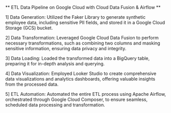 ** ETL Data Pipeline on Google Cloud with Cloud Data Fusion & Airflow **

1] Data Generation: Utilized the Faker Library to generate synthetic employee data, including sensitive PII fields, and stored it in a Google Cloud Storage (GCS) bucket.

2] Data Transformation: Leveraged Google Cloud Data Fusion to perform necessary transformations, such as combining two columns and masking sensitive information, ensuring data privacy and integrity.

3] Data Loading: Loaded the transformed data into a BigQuery table, preparing it for in-depth analysis and querying.

4] Data Visualization: Employed Looker Studio to create comprehensive data visualizations and analytics dashboards, offering valuable insights from the processed data.

5] ETL Automation: Automated the entire ETL process using Apache Airflow, orchestrated through Google Cloud Composer, to ensure seamless, scheduled data processing and transformation.
